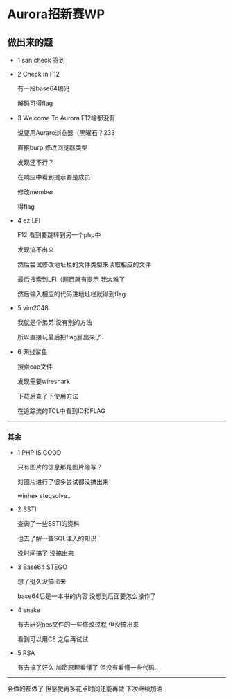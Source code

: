 # Aurora招新赛WP
## 做出来的题
* 1 san check
签到
* 2 Check in
     F12

     有一段base64编码

     解码可得flag
* 3 Welcome To Aurora
    F12啥都没有
    
    说要用Auraro浏览器（黑曜石？233
    
    直接burp 修改浏览器类型
    
    发现还不行？
    
    在响应中看到提示要是成员
    
    修改member
    
    得flag
* 4 ez LFI

   F12 看到要跳转到另一个php中
   
   发现搞不出来
   
    然后尝试修改地址栏的文件类型来读取相应的文件
    
    最后搜索到LFI（题目就有提示 我太难了
    
    然后输入相应的代码进地址栏就得到flag
* 5 vim2048 

   我就是个弟弟 没有别的方法

   所以直接玩最后把flag肝出来了.. 
* 6 网线鲨鱼

  搜索cap文件
  
   发现需要wireshark
   
   下载后查了下使用方法
   
   在追踪流的TCL中看到ID和FLAG
----------------

### 其余
* 1 PHP IS GOOD 

    只有图片的信息那是图片隐写？

  对图片进行了很多尝试都没搞出来
  
   winhex stegsolve..

* 2 SSTI

   查询了一些SSTI的资料
   
   也去了解一些SQL注入的知识
   
    没时间搞了 没搞出来

* 3 Base64 STEGO

   想了挺久没搞出来
  
   base64后是一本书的内容 没想到后面要怎么操作了

* 4 snake

   有去研究nes文件的一些修改过程 但没搞出来
   
   看到可以用CE 之后再试试

* 5 RSA

    有去搞了好久 加密原理看懂了 但没有看懂一些代码..

---------------------------------------------------------

会做的都做了 但感觉再多花点时间还能再做
下次继续加油


